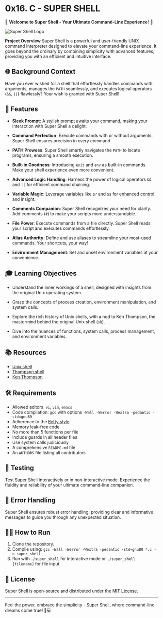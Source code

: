 # **0x16. C - SUPER SHELL**
🚀 **Welcome to Super Shell - Your Ultimate Command-Line Experience!** 🚀

![Super Shell Logo](https://yourlogo.com)

**Project Overview**
Super Shell is a powerful and user-friendly UNIX command interpreter designed to elevate your command-line experience. It goes beyond the ordinary by combining simplicity with advanced features, providing you with an efficient and intuitive interface.

## 🌐 Background Context
Have you ever wished for a shell that effortlessly handles commands with arguments, manages the `PATH` seamlessly, and executes logical operators (`&&`, `||`) flawlessly? Your wish is granted with Super Shell!

## 🚀 Features
- **Sleek Prompt**: A stylish prompt awaits your command, making your interaction with Super Shell a delight.

- **Command Perfection**: Execute commands with or without arguments. Super Shell ensures precision in every command.

- **PATH Prowess**: Super Shell smartly navigates the `PATH` to locate programs, ensuring a smooth execution.

- **Built-in Goodness**: Introducing `exit` and `env` as built-in commands. Make your shell experience even more convenient.

- **Advanced Logic Handling**: Harness the power of logical operators `&&` and `||` for efficient command chaining.

- **Variable Magic**: Leverage variables like `$?` and `$$` for enhanced control and insight.

- **Comments Companion**: Super Shell recognizes your need for clarity. Add comments (`#`) to make your scripts more understandable.

- **File Power**: Execute commands from a file directly. Super Shell reads your script and executes commands effortlessly.

- **Alias Authority**: Define and use aliases to streamline your most-used commands. Your shortcuts, your way!

- **Environment Management**: Set and unset environment variables at your convenience.

## 🎓 Learning Objectives
- Understand the inner workings of a shell, designed with insights from the original Unix operating system.

- Grasp the concepts of process creation, environment manipulation, and system calls.

- Explore the rich history of Unix shells, with a nod to Ken Thompson, the mastermind behind the original Unix shell (`sh`).

- Dive into the nuances of functions, system calls, process management, and environment variables.

## 📚 Resources
- [Unix shell](https://en.wikipedia.org/wiki/Unix_shell)
- [Thompson shell](https://en.wikipedia.org/wiki/Thompson_shell)
- [Ken Thompson](https://en.wikipedia.org/wiki/Ken_Thompson)

## 🛠️ Requirements
- Allowed editors: `vi`, `vim`, `emacs`
- Code compilation: `gcc` with options `-Wall -Werror -Wextra -pedantic -std=gnu89`
- Adherence to the [Betty style](https://github.com/alx-tools/Betty)
- Memory leak-free code
- No more than 5 functions per file
- Include guards in all header files
- Use system calls judiciously
- A comprehensive `README.md` file
- An `AUTHORS` file listing all contributors

## 🚦 Testing
Test Super Shell interactively or in non-interactive mode. Experience the fluidity and reliability of your ultimate command-line companion.

## 🚨 Error Handling
Super Shell ensures robust error handling, providing clear and informative messages to guide you through any unexpected situation.

## 🚴‍♂️ How to Run
1. Clone the repository.
2. Compile using: `gcc -Wall -Werror -Wextra -pedantic -std=gnu89 *.c -o super_shell`
3. Run with `./super_shell` for interactive mode or `./super_shell [filename]` for file input.

## 📜 License
Super Shell is open-source and distributed under the [MIT License](https://opensource.org/licenses/MIT).

---

Feel the power, embrace the simplicity - Super Shell, where command-line dreams come true! 🚀💻
